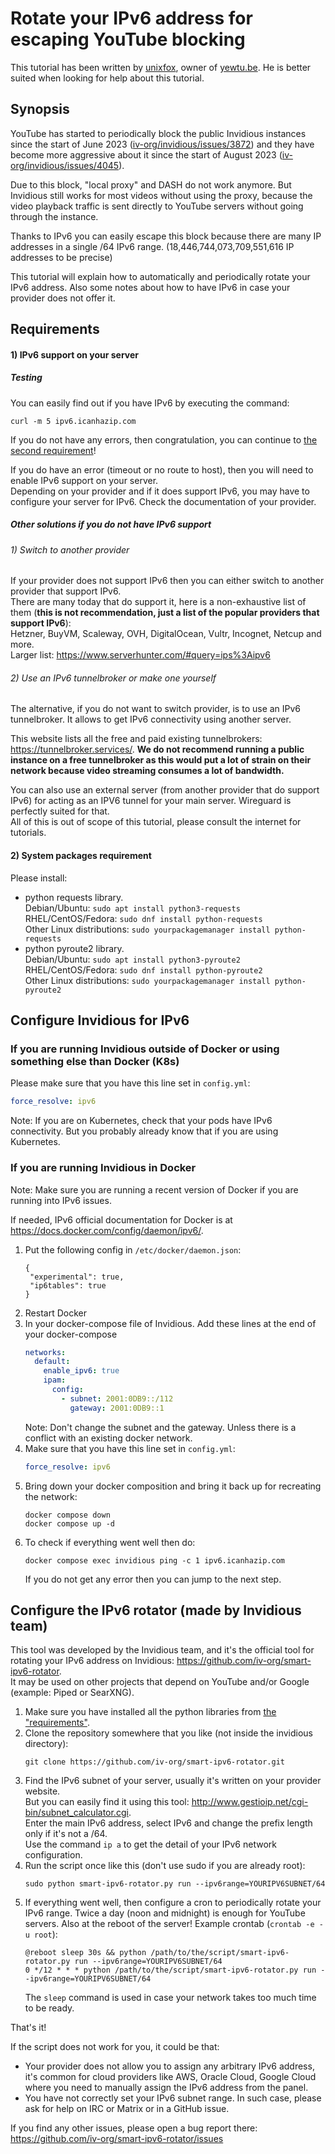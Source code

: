 # Rotate your IPv6 address for escaping YouTube blocking

This tutorial has been written by [unixfox](https://github.com/unixfox), owner of [yewtu.be](https://yewtu.be/). He is better suited when looking for help about this tutorial.

## Synopsis

YouTube has started to periodically block the public Invidious instances since the start of June 2023 ([iv-org/invidious/issues/3872](https://github.com/iv-org/invidious/issues/3872)) and they have become more aggressive about it since the start of August 2023 ([iv-org/invidious/issues/4045](https://github.com/iv-org/invidious/issues/4045)).

Due to this block, "local proxy" and DASH do not work anymore. But Invidious still works for most videos without using the proxy, because the video playback traffic is sent directly to YouTube servers without going through the instance.

Thanks to IPv6 you can easily escape this block because there are many IP addresses in a single /64 IPv6 range. (18,446,744,073,709,551,616 IP addresses to be precise)

This tutorial will explain how to automatically and periodically rotate your IPv6 address. Also some notes about how to have IPv6 in case your provider does not offer it.

## Requirements
#### 1) IPv6 support on your server
##### Testing
You can easily find out if you have IPv6 by executing the command:
```
curl -m 5 ipv6.icanhazip.com
```     
If you do not have any errors, then congratulation, you can continue to [the second requirement](#2-system-packages-requirement)!

If you do have an error (timeout or no route to host), then you will need to enable IPv6 support on your server.  
Depending on your provider and if it does support IPv6, you may have to configure your server for IPv6. Check the documentation of your provider.

##### Other solutions if you do not have IPv6 support

###### 1) Switch to another provider

If your provider does not support IPv6 then you can either switch to another provider that support IPv6.  
There are many today that do support it, here is a non-exhaustive list of them (**this is not recommendation, just a list of the popular providers that support IPv6**):  
Hetzner, BuyVM, Scaleway, OVH, DigitalOcean, Vultr, Incognet, Netcup and more.   
Larger list: https://www.serverhunter.com/#query=ips%3Aipv6   

###### 2) Use an IPv6 tunnelbroker or make one yourself

The alternative, if you do not want to switch provider, is to use an IPv6 tunnelbroker. It allows to get IPv6 connectivity using another server.

This website lists all the free and paid existing tunnelbrokers: https://tunnelbroker.services/. **We do not recommend running a public instance on a free tunnelbroker as this would put a lot of strain on their network because video streaming consumes a lot of bandwidth.**  

You can also use an external server (from another provider that do support IPv6) for acting as an IPV6 tunnel for your main server. Wireguard is perfectly suited for that.  
All of this is out of scope of this tutorial, please consult the internet for tutorials.

#### 2) System packages requirement
Please install:

- python requests library.  
  Debian/Ubuntu: `sudo apt install python3-requests`  
  RHEL/CentOS/Fedora: `sudo dnf install python-requests`    
  Other Linux distributions: `sudo yourpackagemanager install python-requests`
- python pyroute2 library.   
  Debian/Ubuntu: `sudo apt install python3-pyroute2`   
  RHEL/CentOS/Fedora: `sudo dnf install python-pyroute2`  
  Other Linux distributions: `sudo yourpackagemanager install python-pyroute2`

## Configure Invidious for IPv6
### If you are running Invidious outside of Docker or using something else than Docker (K8s)

Please make sure that you have this line set in `config.yml`:

```yaml
force_resolve: ipv6
```

Note: If you are on Kubernetes, check that your pods have IPv6 connectivity. But you probably already know that if you are using Kubernetes.

### If you are running Invidious in Docker
Note: Make sure you are running a recent version of Docker if you are running into IPv6 issues.

If needed, IPv6 official documentation for Docker is at https://docs.docker.com/config/daemon/ipv6/.

1. Put the following config in `/etc/docker/daemon.json`:
   ```
   {
    "experimental": true,
    "ip6tables": true
   }
   ```
2. Restart Docker
3. In your docker-compose file of Invidious. Add these lines at the end of your docker-compose
   ```yaml
   networks:
     default:
       enable_ipv6: true
       ipam:
         config:
           - subnet: 2001:0DB9::/112
             gateway: 2001:0DB9::1
   ```
   Note: Don't change the subnet and the gateway. Unless there is a conflict with an existing docker network.
4. Make sure that you have this line set in `config.yml`:
   ```yaml
   force_resolve: ipv6
   ```
5. Bring down your docker composition and bring it back up for recreating the network:
   ```
   docker compose down
   docker compose up -d
   ```
6. To check if everything went well then do:
   ```
   docker compose exec invidious ping -c 1 ipv6.icanhazip.com
   ```
   If you do not get any error then you can jump to the next step.

## Configure the IPv6 rotator (made by Invidious team)
This tool was developed by the Invidious team, and it's the official tool for rotating your IPv6 address on Invidious: https://github.com/iv-org/smart-ipv6-rotator.  
It may be used on other projects that depend on YouTube and/or Google (example: Piped or SearXNG).

1. Make sure you have installed all the python libraries from [the "requirements"](#requirements).
2. Clone the repository somewhere that you like (not inside the invidious directory):
   ```
   git clone https://github.com/iv-org/smart-ipv6-rotator.git
   ```
3. Find the IPv6 subnet of your server, usually it's written on your provider website.  
   But you can easily find it using this tool: http://www.gestioip.net/cgi-bin/subnet_calculator.cgi.  
   Enter the main IPv6 address, select IPv6 and change the prefix length only if it's not a /64.  
   Use the command `ip a` to get the detail of your IPv6 network configuration.
4. Run the script once like this (don't use sudo if you are already root):
   ```
   sudo python smart-ipv6-rotator.py run --ipv6range=YOURIPV6SUBNET/64
   ```
5. If everything went well, then configure a cron to periodically rotate your IPv6 range. Twice a day (noon and midnight) is enough for YouTube servers. Also at the reboot of the server!
   Example crontab (`crontab -e -u root`):
   ```
   @reboot sleep 30s && python /path/to/the/script/smart-ipv6-rotator.py run --ipv6range=YOURIPV6SUBNET/64
   0 */12 * * * python /path/to/the/script/smart-ipv6-rotator.py run --ipv6range=YOURIPV6SUBNET/64
   ```  
   The `sleep` command is used in case your network takes too much time to be ready.

That's it!

If the script does not work for you, it could be that:

- Your provider does not allow you to assign any arbitrary IPv6 address, it's common for cloud providers like AWS, Oracle Cloud, Google Cloud where you need to manually assign the IPv6 address from the panel.
- You have not correctly set your IPv6 subnet range. In such case, please ask for help on IRC or Matrix or in a GitHub issue.

If you find any other issues, please open a bug report there: https://github.com/iv-org/smart-ipv6-rotator/issues
